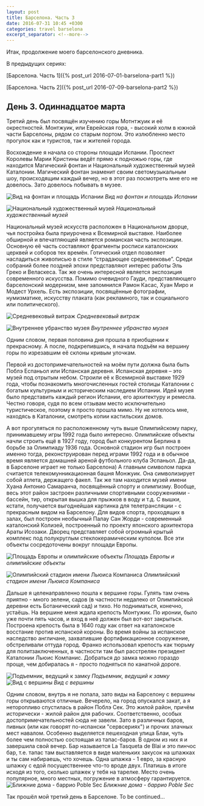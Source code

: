 ```yaml
---
layout: post
title: Барселона. Часть 3
date: 2016-07-31 10:45 +0300
categories: travel barselona
excerpt_separator: <!--more-->
---
```

Итак, продолжение моего барселонского дневника.

В предыдущих сериях:

[Барселона. Часть 1]({% post_url 2016-07-01-barselona-part1 %})

[Барселона. Часть 2]({% post_url 2016-07-09-barselona-part2 %})
<!--more-->

## День 3. Одиннадцатое марта

Третий день был посвящён изучению горы Мотнтжуик и её окрестностей. Монтжуик, или Еврейская гора, - высокий холм в южной части Барселоны, рядом со старым портом. Это излюбленно место прогулок как и туристов, так и жителей города.

Восхождение я начала со стороны площади Испании. Проспект Королевы Марии Кристины ведёт прямо к подножью горы, где находится Магический фонтан и Национальный художественный музей Каталонии. Магический фонтан знаменит своим светомузыкальным шоу, происходящим каждый вечер, но в этот раз посмотреть мне его не довелось. Зато довелось побывать в музее.

![Вид на фонтан и площадь Испании](/images/barselona/playaview.jpeg "Вид на фонтан и площадь Испании") 
*Вид на фонтан и площадь Испании*

![Национальный художественный музей](/images/barselona/mnac.jpeg "Национальный художественный музей") 
*Национальный художественный музей*

Национальный музей искусств расположен в Национальном дворце, чья постройка была приурочена к Всемирной выставке. Наиболее обширной и впечатляющей является романская часть экспозиции. Основную её часть составляют фрагменты росписи каталонских церквей и соборов тех времён. Готический отдел позволяет насладиться живописью в стиле “страдающее средневековье”. Среди собраний более поздней эпохи представляют интерес работы Эль Греко и Веласкеса. Так же очень интересной является экспозиция современного искусства. Помимо очевидного Гауди, представляющего барселонский модернизм, мне запомнился Рамон Касас, Хуан Миро и Модест Урхель. Есть экспозиции, посвящённые фотографии, нумизматике, искусству плаката (как рекламного, так и социального или политического).

![Средневековый витраж](/images/barselona/vitrage.jpeg "Средневековый витраж") 
*Средневековый витраж*

![Внутреннее убранство музея](/images/barselona/mnacinterior.jpeg "Внутреннее убранство музея") 
*Внутреннее убранство музея*

Одним словом, первая половина дня прошла в приобщении к прекрасному. А после, подкрепившись, я начала подъём на вершину горы по изрезавшим её склоны кривым улочкам.

Первой из достопримечательностей на моём пути должна была быть Поблэ Еспаньол или Испанская деревня. Испанская деревня – это музей под отрытым небом. Строили её к Всемирной выставке 1929 года, чтобы познакомить многочисленных гостей столицы Каталонии с богатым культурным и историческим наследием Испании. Идей музея было представить каждый регион Испании, его архитектуру и ремесла. Честно говоря, судя по всем отзывам место исключительно туристическое, поэтому я просто прошла мимо. Ну не хотелось мне, находясь в Каталонии, смотреть копии кастильских домов.

А вот прогуляться по расположенному чуть выше Олимпийскому парку, принимавшему игры 1992 года было интересно. Олимпийские объекты начли строить ещё в 1927 году, город был конкурентом Берлина в борьбе за Олимпиаду 1936 года. Основной стадион игр был построен именно тогда, реконструирован перед играми 1992 года и в обычное время является домашней ареной футбольного клуба Эспаньол. Да-да, в Барселоне играет не только Барселона) А главным символом парка считается телекомунникационная башня Монжуик. Она символизирует собой атлета, держащего факел. Так же там находится музей имени Хуана Антонио Самаранча, посвящённый спорту и олимпизму. Вообще, весь этот район застроен различными спортивными сооружениями - бассейн, тир, открытая вышка для прыжков в воду и т.д. С вышки, кстати, получается выгоднейшая картинка для телетрансляции - с прекрасным видом на Барселону. Для видов спорта, проходящих в залах, был построен необычный Палау Сан Жорди - современный каталонский Колизей, построенный по проекту японского архитектора Араты Исозаки. Дворец представляет собой огромный крытый комплекс под полукруглым стеклокерамическим куполом. Все эти объекты сосредоточены вокруг площади Европы.

![Площадь Европы и олимпийские объекты](/images/barselona/playaeurope.jpeg "Площадь Европы и олимпийские объекты") 
*Площадь Европы и олимпийские объекты*

![Олимпийский стадион имени Льюиса Компаниса](/images/barselona/estadiolimpico.jpeg "Олимпийский стадион имени Льюиса Компаниса") 
*Олимпийский стадион имени Льюиса Компаниса*

Дальше я целенаправленно пошла к вершине горы. Гулять там очень приятно - много зелени, садов (в частности недалеко от Олимпийской деревни есть Ботанический сад) и тихо. Но подниматься, конечно, устаёшь. На вершине меня ждала крепость Монтужик. По иронии, было уже почти пять часов, и вход в неё должен был вот-вот закрыться. Построена крепость была в 1640 году как ответ на каталонское восстание против испанской короны. Во время войны за испанское наследство англичане, захватившие фортификационное сооружение, обстреливали оттуда город. Франко использовал крепость как тюрьму для политзаключенных, в частности там был расстрелян президент Каталонии Льюис Компанис. Добраться до замка можно гораздо проще, чем добиралась я - просто подняться по канатной дороге.

![Подъемник, ведущий к замку](/images/barselona/barselona/funiculer.jpeg "Подъемник, ведущий к замку") 
*Подъемник, ведущий к замку*
![Вид с вершины](/images/barselona/viewfrommont.jpeg "Вид с вершины") 
*Вид с вершины*

Одним словом, внутрь я не попала, зато виды на Барселону с вершины горы открываются отличные. Вечерело, на город опускался закат, а я неторопливо спустилась в район Поблэ Сек. Это жилой район, причём исторически - жилой район для рабочих. Соответственно, особых достопримечательностей сюда не завели. Зато в различных баров, пивных (или как говорят по-испански "сервсериях") и прочих злачных мест навалом. Особенно выделяется пешеходная улица Блаи, чуть более чем полностью состоящая из тапас-баров. В одном из них я и завершила свой вечер. Бар называется La Tasqueta de Blai и это пинчос бар, т.е. тапас там выставляется в виде маленьких закусок на шпажках и ты сам набираешь, что хочешь. Одна шпажка - 1 евро, за красную шпажку с едой посущественнее что-то вроде двух. Платишь в итоге исходя из того, сколько шпажек у тебя на тарелке. Место очень популярное, много местных, погружение в атмосферу гарантируется.
![Ближние дома - баррио Poble Sec](/images/barselona/poblesec.jpeg "Ближние дома - баррио Poble Sec") 
*Ближние дома - баррио Poble Sec*

Так прошёл мой третий день в Барселоне. To be continued...